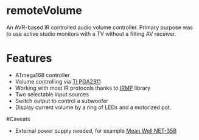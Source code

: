 # remoteVolume
An AVR-based IR controlled audio volume controller.
Primary purpose was to use active studio monitors with a TV without a fitting AV receiver.

# Features
* ATmega168 controller
* Volume controlling via <a href="http://www.ti.com/lit/ds/symlink/pga2311.pdf" target="_blank">TI PGA2311</a>
* Working with most IR protocols thanks to <a href="http://www.mikrocontroller.net/articles/IRMP" target="_blank">IRMP</a> library
* Two selectable input sources
* Switch output to control a subwoofer
* Display current volume by a ring of LEDs and a motorized pot.

#Caveats
* External power supply needed, for example <a href="http://www.meanwell.com/search/NET-35/NET-35-spec.pdf" target="_blank">Mean Well NET-35B</a>